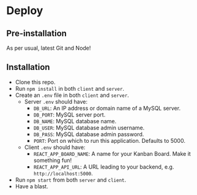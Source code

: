 # Deploy

## Pre-installation

As per usual, latest Git and Node!

## Installation

* Clone this repo.
* Run `npm install` in both `client` and `server`.
* Create an `.env` file in both `client` and `server`.
	* Server `.env` should have:
		* `DB_URL`: An IP address or domain name of a MySQL server.
		* `DB_PORT`: MySQL server port.
		* `DB_NAME`: MySQL database name.
		* `DB_USER`: MySQL database admin username.
		* `DB_PASS`: MySQL database admin password.
		* `PORT`: Port on which to run this application. Defaults to 5000.
	* Client `.env` should have:
		* `REACT_APP_BOARD_NAME`: A name for your Kanban Board. Make it something fun!
		* `REACT_APP_API_URL`: A URL leading to your backend, e.g. `http://localhost:5000`.
* Run `npm start` from both `server` and `client`.
* Have a blast.
